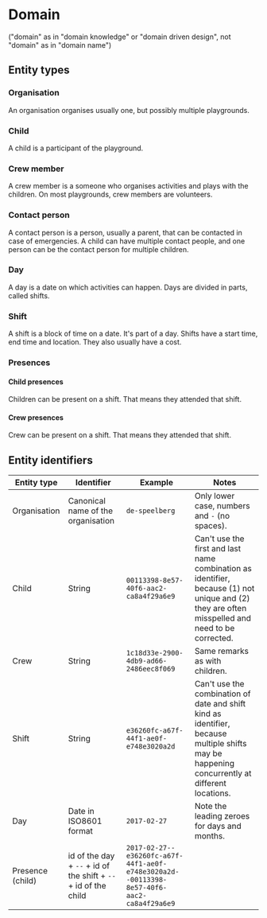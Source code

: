 # Domain

("domain" as in "domain knowledge" or "domain driven design", not "domain" as in "domain name")

## Entity types

### Organisation

An organisation organises usually one, but possibly multiple playgrounds.

### Child

A child is a participant of the playground.

### Crew member

A crew member is a someone who organises activities and plays with the children. On most playgrounds, crew members are volunteers.

### Contact person

A contact person is a person, usually a parent, that can be contacted in case of emergencies. A child can have multiple contact people, and one person can be the contact person for multiple children.

### Day

A day is a date on which activities can happen. Days are divided in parts, called shifts.

### Shift

A shift is a block of time on a date. It's part of a day. Shifts have a start time, end time and location. They also usually have a cost.

### Presences

#### Child presences

Children can be present on a shift. That means they attended that shift.

#### Crew presences

Crew can be present on a shift. That means they attended that shift.

## Entity identifiers

| Entity type  | Identifier | Example                                | Notes |
|--------------|------------|----------------------------------------|-------|
| Organisation | Canonical name of the organisation | `de-speelberg`  | Only lower case, numbers and `-` (no spaces). |
| Child        | String     | `00113398-8e57-40f6-aac2-ca8a4f29a6e9` | Can't use the first and last name combination as identifier, because (1) not unique and (2) they are often misspelled and need to be corrected. |
| Crew         | String     | `1c18d33e-2900-4db9-ad66-2486eec8f069` | Same remarks as with children. |
| Shift        | String     | `e36260fc-a67f-44f1-ae0f-e748e3020a2d` | Can't use the combination of date and shift kind as identifier, because multiple shifts may be happening concurrently at different locations. |
| Day          | Date in ISO8601 format | `2017-02-27`               | Note the leading zeroes for days and months. |
| Presence (child) | id of the day + `--` + id of the shift + `--` + id of the child | `2017-02-27--e36260fc-a67f-44f1-ae0f-e748e3020a2d--00113398-8e57-40f6-aac2-ca8a4f29a6e9` | |

